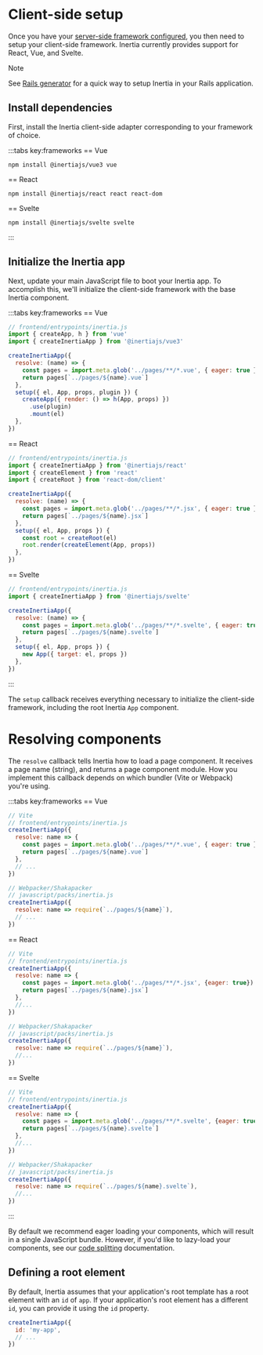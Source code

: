 # Client-side setup

Once you have your [server-side framework configured](/guide/server-side-setup.md), you then need to setup your client-side framework. Inertia currently provides support for React, Vue, and Svelte.

> [!NOTE]
> See [Rails generator](/guide/server-side-setup#rails-generator) for a quick way to setup Inertia in your Rails application.

## Install dependencies

First, install the Inertia client-side adapter corresponding to your framework of choice.

:::tabs key:frameworks
== Vue

```shell
npm install @inertiajs/vue3 vue
```

== React

```shell
npm install @inertiajs/react react react-dom
```

== Svelte

```shell
npm install @inertiajs/svelte svelte
```

:::

## Initialize the Inertia app

Next, update your main JavaScript file to boot your Inertia app. To accomplish this, we'll initialize the client-side framework with the base Inertia component.

:::tabs key:frameworks
== Vue

```js
// frontend/entrypoints/inertia.js
import { createApp, h } from 'vue'
import { createInertiaApp } from '@inertiajs/vue3'

createInertiaApp({
  resolve: (name) => {
    const pages = import.meta.glob('../pages/**/*.vue', { eager: true })
    return pages[`../pages/${name}.vue`]
  },
  setup({ el, App, props, plugin }) {
    createApp({ render: () => h(App, props) })
      .use(plugin)
      .mount(el)
  },
})
```

== React

```js
// frontend/entrypoints/inertia.js
import { createInertiaApp } from '@inertiajs/react'
import { createElement } from 'react'
import { createRoot } from 'react-dom/client'

createInertiaApp({
  resolve: (name) => {
    const pages = import.meta.glob('../pages/**/*.jsx', { eager: true })
    return pages[`../pages/${name}.jsx`]
  },
  setup({ el, App, props }) {
    const root = createRoot(el)
    root.render(createElement(App, props))
  },
})
```

== Svelte

```js
// frontend/entrypoints/inertia.js
import { createInertiaApp } from '@inertiajs/svelte'

createInertiaApp({
  resolve: (name) => {
    const pages = import.meta.glob('../pages/**/*.svelte', { eager: true })
    return pages[`../pages/${name}.svelte`]
  },
  setup({ el, App, props }) {
    new App({ target: el, props })
  },
})
```

:::

The `setup` callback receives everything necessary to initialize the client-side framework, including the root Inertia `App` component.

# Resolving components

The `resolve` callback tells Inertia how to load a page component. It receives a page name (string), and returns a page component module. How you implement this callback depends on which bundler (Vite or Webpack) you're using.

:::tabs key:frameworks
== Vue

```js
// Vite
// frontend/entrypoints/inertia.js
createInertiaApp({
  resolve: name => {
    const pages = import.meta.glob('../pages/**/*.vue', { eager: true })
    return pages[`../pages/${name}.vue`]
  },
  // ...
})

// Webpacker/Shakapacker
// javascript/packs/inertia.js
createInertiaApp({
  resolve: name => require(`../pages/${name}`),
  // ...
})
```

== React

```js
// Vite
// frontend/entrypoints/inertia.js
createInertiaApp({
  resolve: name => {
    const pages = import.meta.glob('../pages/**/*.jsx', {eager: true})
    return pages[`../pages/${name}.jsx`]
  },
  //...
})

// Webpacker/Shakapacker
// javascript/packs/inertia.js
createInertiaApp({
  resolve: name => require(`../pages/${name}`),
  //...
})
```

== Svelte

```js
// Vite
// frontend/entrypoints/inertia.js
createInertiaApp({
  resolve: name => {
    const pages = import.meta.glob('../pages/**/*.svelte', {eager: true})
    return pages[`../pages/${name}.svelte`]
  },
  //...
})

// Webpacker/Shakapacker
// javascript/packs/inertia.js
createInertiaApp({
  resolve: name => require(`../pages/${name}.svelte`),
  //...
})
```

:::

By default we recommend eager loading your components, which will result in a single JavaScript bundle. However, if you'd like to lazy-load your components, see our [code splitting](/guide/code-splitting.md) documentation.

## Defining a root element

By default, Inertia assumes that your application's root template has a root element with an `id` of `app`. If your application's root element has a different `id`, you can provide it using the `id` property.

```js
createInertiaApp({
  id: 'my-app',
  // ...
})
```
